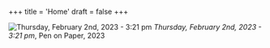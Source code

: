 +++
title = 'Home'
draft = false
+++

![Thursday, February 2nd, 2023 - 3:21 pm](/images/Thursday,February2nd,2023.321pm.jpg "Thursday") _Thursday, February 2nd, 2023 - 3:21 pm_, Pen on Paper, 2023

